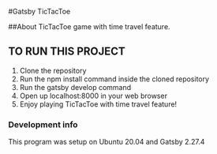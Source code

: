 #Gatsby TicTacToe

##About
TicTacToe game with time travel feature. 

## TO RUN THIS PROJECT 

1) Clone the repository
2) Run the npm install command inside the cloned repository
3) Run the gatsby develop command
4) Open up localhost:8000 in your web browser
5) Enjoy playing TicTacToe with time travel feature!

### Development info
This program was setup on Ubuntu 20.04 and Gatsby 2.27.4
